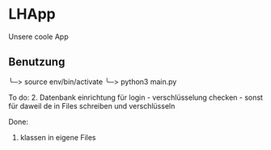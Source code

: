 # LHApp
Unsere coole App



## Benutzung

╰─> source env/bin/activate
╰─> python3 main.py

To do:
 2. Datenbank einrichtung für login 
    - verschlüsselung checken 
    - sonst für daweil de in Files schreiben
      und verschlüsseln

Done:
 1. klassen in eigene Files
